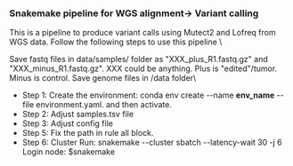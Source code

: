 ### Snakemake pipeline for WGS alignment-> Variant calling
This is a pipeline to produce variant calls using Mutect2 and Lofreq from WGS data. Follow the following steps to use this pipeline \

Save fastq files in data/samples/ folder as "XXX_plus_R1.fastq.gz" and "XXX_minus_R1.fastq.gz". XXX could be anything. Plus is "edited"/tumor. Minus is control. Save genome files in /data folder\
* Step 1: Create the environment: conda env create --name **env_name** --file environment.yaml. and then activate.
* Step 2: Adjust samples.tsv file
* Step 3: Adjust config file
* Step 5: Fix the path in rule all block.
* Step 6: Cluster Run: snakemake --cluster sbatch --latency-wait 30  -j 6
	Login node: $snakemake
